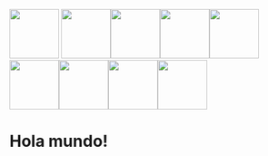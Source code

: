 <img src="https://octodex.github.com/images/nyantocat.gif" width="87px"> <img src=https://octodex.github.com/images/baracktocat.jpg width="87px"><img src=https://octodex.github.com/images/daftpunktocat-guy.gif width="87px"><img src=https://octodex.github.com/images/labtocat.png width="87px"><img src=https://octodex.github.com/images/stormtroopocat.png width="87px"><img src=https://octodex.github.com/images/droidtocat.png width="87px"><img src=https://octodex.github.com/images/pythocat.png width="87px"><img src=https://octodex.github.com/images/mummytocat.gif width="87px"><img src=https://octodex.github.com/images/privateinvestocat.jpg width="87px">


# Hola mundo! 




<!--
**tc-mustang/tc-mustang** is a ✨ _special_ ✨ repository because its `README.md` (this file) appears on your GitHub profile.
-->

